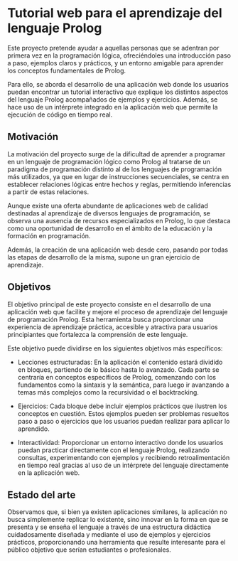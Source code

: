 # Tutorial web para el aprendizaje del lenguaje Prolog

Este proyecto pretende ayudar a aquellas personas que se adentran por primera vez en la programación lógica, ofreciéndoles una introducción paso a paso, ejemplos claros y prácticos, y un entorno amigable para aprender los conceptos fundamentales de Prolog.

Para ello, se aborda el desarrollo de una aplicación web donde los usuarios puedan encontrar un tutorial interactivo que explique los distintos aspectos del lenguaje Prolog acompañados de ejemplos y ejercicios. Además, se hace uso de un intérprete integrado en la aplicación web que permite la ejecución de código en tiempo real.


## Motivación

La motivación del proyecto surge de la dificultad de aprender a programar en un lenguaje de programación lógico como Prolog al tratarse de un paradigma de programación distinto al de los lenguajes de programación más utilizados, ya que en lugar de instrucciones secuenciales, se centra en establecer relaciones lógicas entre hechos y reglas, permitiendo inferencias a partir de estas relaciones.

Aunque existe una oferta abundante de aplicaciones web de calidad destinadas al aprendizaje de diversos lenguajes de programación, se observa una ausencia de recursos especializados en Prolog, lo que destaca como una oportunidad de desarrollo en el ámbito de la educación y la formación en programación.

Además, la creación de una aplicación web desde cero, pasando por todas las etapas de desarrollo de la misma, supone un gran ejercicio de aprendizaje.

## Objetivos

El objetivo principal de este proyecto consiste en el desarrollo de una aplicación web que facilite y mejore el proceso de aprendizaje del lenguaje de programación Prolog. Esta herramienta busca proporcionar una experiencia de aprendizaje práctica, accesible y atractiva para usuarios principiantes que fortalezca la comprensión de este lenguaje.

Este objetivo puede dividirse en los siguientes objetivos más específicos:

- Lecciones estructuradas: En la aplicación el contenido estará dividido en bloques, partiendo de lo básico hasta lo avanzado. Cada parte se centraría en conceptos específicos de Prolog, comenzando con los fundamentos como la sintaxis y la semántica, para luego ir avanzando a temas más complejos como la recursividad o el backtracking.

- Ejercicios: Cada bloque debe incluir ejemplos prácticos que ilustren los conceptos en cuestión. Estos ejemplos pueden ser problemas resueltos paso a paso o ejercicios que los usuarios puedan realizar para aplicar lo aprendido.

- Interactividad: Proporcionar un entorno interactivo donde los usuarios puedan practicar directamente con el lenguaje Prolog, realizando consultas, experimentando con ejemplos y recibiendo retroalimentación en tiempo real gracias al uso de un intérprete del lenguaje directamente en la aplicación web.


## Estado del arte

Observamos que, si bien ya existen aplicaciones similares, la aplicación no busca simplemente replicar lo existente, sino innovar en la forma en que se presenta y se enseña el lenguaje a través de una estructura didáctica cuidadosamente diseñada y mediante el uso de ejemplos y ejercicios prácticos, proporcionando una herramienta que resulte interesante para el público objetivo que serían estudiantes o profesionales.